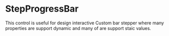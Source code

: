 # StepProgressBar

This control is useful for design interactive Custom bar stepper where many properties are support dynamic and many of are support staic values. 
